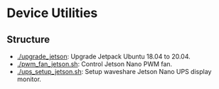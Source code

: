 # Device Utilities

## Structure

- [./upgrade_jetson](./upgrade_jetson): Upgrade Jetpack Ubuntu 18.04 to 20.04.
- [./pwm_fan_jetson.sh](./pwm_fan_jetson.sh): Control Jetson Nano PWM fan.
- [./ups_setup_jetson.sh](./ups_setup_jetson.sh): Setup waveshare Jetson Nano UPS display monitor.
